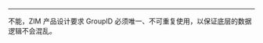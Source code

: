 <Title>使用 ZIM SDK 时，解散了群组，还能用这个群组的 GroupID 重新创建群组吗？</Title>



- - -

不能，ZIM 产品设计要求 GroupID 必须唯一、不可重复使用，以保证底层的数据逻辑不会混乱。
